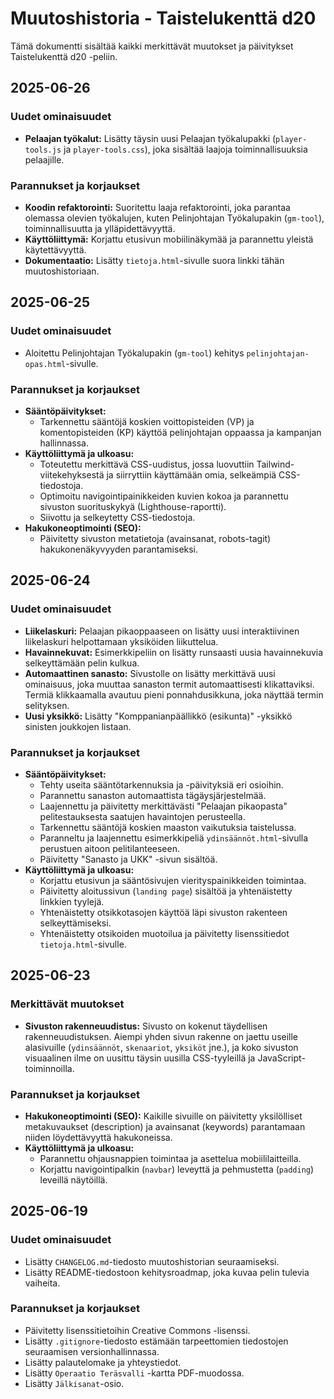 # Muutoshistoria - Taistelukenttä d20

Tämä dokumentti sisältää kaikki merkittävät muutokset ja päivitykset Taistelukenttä d20 -peliin.

## 2025-06-26

### Uudet ominaisuudet

* **Pelaajan työkalut:** Lisätty täysin uusi Pelaajan työkalupakki (`player-tools.js` ja `player-tools.css`), joka sisältää laajoja toiminnallisuuksia pelaajille.

### Parannukset ja korjaukset

* **Koodin refaktorointi:** Suoritettu laaja refaktorointi, joka parantaa olemassa olevien työkalujen, kuten Pelinjohtajan Työkalupakin (`gm-tool`), toiminnallisuutta ja ylläpidettävyyttä.
* **Käyttöliittymä:** Korjattu etusivun mobiilinäkymää ja parannettu yleistä käytettävyyttä.
* **Dokumentaatio:** Lisätty `tietoja.html`-sivulle suora linkki tähän muutoshistoriaan.

## 2025-06-25

### Uudet ominaisuudet

* Aloitettu Pelinjohtajan Työkalupakin (`gm-tool`) kehitys `pelinjohtajan-opas.html`-sivulle.

### Parannukset ja korjaukset

* **Sääntöpäivitykset:**
  * Tarkennettu sääntöjä koskien voittopisteiden (VP) ja komentopisteiden (KP) käyttöä pelinjohtajan oppaassa ja kampanjan hallinnassa.
* **Käyttöliittymä ja ulkoasu:**
  * Toteutettu merkittävä CSS-uudistus, jossa luovuttiin Tailwind-viitekehyksestä ja siirryttiin käyttämään omia, selkeämpiä CSS-tiedostoja.
  * Optimoitu navigointipainikkeiden kuvien kokoa ja parannettu sivuston suorituskykyä (Lighthouse-raportti).
  * Siivottu ja selkeytetty CSS-tiedostoja.
* **Hakukoneoptimointi (SEO):**
  * Päivitetty sivuston metatietoja (avainsanat, robots-tagit) hakukonenäkyvyyden parantamiseksi.

## 2025-06-24

### Uudet ominaisuudet

* **Liikelaskuri:** Pelaajan pikaoppaaseen on lisätty uusi interaktiivinen liikelaskuri helpottamaan yksiköiden liikuttelua.
* **Havainnekuvat:** Esimerkkipeliin on lisätty runsaasti uusia havainnekuvia selkeyttämään pelin kulkua.
* **Automaattinen sanasto:** Sivustolle on lisätty merkittävä uusi ominaisuus, joka muuttaa sanaston termit automaattisesti klikattaviksi. Termiä klikkaamalla avautuu pieni ponnahdusikkuna, joka näyttää termin selityksen.
* **Uusi yksikkö:** Lisätty "Komppanianpäällikkö (esikunta)" -yksikkö sinisten joukkojen listaan.

### Parannukset ja korjaukset

* **Sääntöpäivitykset:**
  * Tehty useita sääntötarkennuksia ja -päivityksiä eri osioihin.
  * Parannettu sanaston automaattista tägäysjärjestelmää.
  * Laajennettu ja päivitetty merkittävästi "Pelaajan pikaopasta" pelitestauksesta saatujen havaintojen perusteella.
  * Tarkennettu sääntöjä koskien maaston vaikutuksia taistelussa.
  * Paranneltu ja laajennettu esimerkkipeliä `ydinsäännöt.html`-sivulla perustuen aitoon pelitilanteeseen.
  * Päivitetty "Sanasto ja UKK" -sivun sisältöä.
* **Käyttöliittymä ja ulkoasu:**
  * Korjattu etusivun ja sääntösivujen vierityspainikkeiden toimintaa.
  * Päivitetty aloitussivun (`landing page`) sisältöä ja yhtenäistetty linkkien tyylejä.
  * Yhtenäistetty otsikkotasojen käyttöä läpi sivuston rakenteen selkeyttämiseksi.
  * Yhtenäistetty otsikoiden muotoilua ja päivitetty lisenssitiedot `tietoja.html`-sivulle.

## 2025-06-23

### Merkittävät muutokset

* **Sivuston rakenneuudistus:** Sivusto on kokenut täydellisen rakenneuudistuksen. Aiempi yhden sivun rakenne on jaettu useille alasivuille (`ydinsäännöt`, `skenaariot`, `yksiköt` jne.), ja koko sivuston visuaalinen ilme on uusittu täysin uusilla CSS-tyyleillä ja JavaScript-toiminnoilla.

### Parannukset ja korjaukset

* **Hakukoneoptimointi (SEO):** Kaikille sivuille on päivitetty yksilölliset metakuvaukset (description) ja avainsanat (keywords) parantamaan niiden löydettävyyttä hakukoneissa.
* **Käyttöliittymä ja ulkoasu:**
  * Parannettu ohjausnappien toimintaa ja asettelua mobiililaitteilla.
  * Korjattu navigointipalkin (`navbar`) leveyttä ja pehmustetta (`padding`) leveillä näytöillä.

## 2025-06-19

### Uudet ominaisuudet

* Lisätty `CHANGELOG.md`-tiedosto muutoshistorian seuraamiseksi.
* Lisätty README-tiedostoon kehitysroadmap, joka kuvaa pelin tulevia vaiheita.

### Parannukset ja korjaukset

* Päivitetty lisenssitietoihin Creative Commons -lisenssi.
* Lisätty `.gitignore`-tiedosto estämään tarpeettomien tiedostojen seuraamisen versionhallinnassa.
* Lisätty palautelomake ja yhteystiedot.
* Lisätty `Operaatio Teräsvalli` -kartta PDF-muodossa.
* Lisätty `Jälkisanat`-osio.
